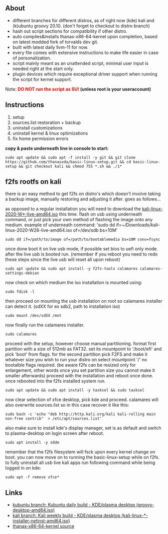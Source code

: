 ## About

- different branches for different distros, as of right now (kde) kali and (k)ubuntu groovy 20.10. (don't forget to checkout to distro branch)
- hash out script sections for compatibility if other distro.
- auto compiles&installs thanas-x86-64-kernel upon completion, based on latest modded fork of torvalds dev git.
- built with latest daily llvm-11 for now.
- every file comes with extensive instructions to make life easier in case of personalization.
- script mainly meant as an unattended script, minimal user input is needed right at the start only.
- plugin devices which require exceptional driver support when running the script for kernel support.

Note: **<font color='red'>DO NOT run the script as SU!</font> (unless root is your useraccount)**

## Instructions

1. setup
2. sources.list restoration + backup
3. uninstall customizations
4. uninstall kernel & linux optimizations
5. fix home permission errors

**copy & paste underneath line in console to start:**

```
sudo apt update && sudo apt -f install -y git && git clone https://github.com/thanasxda/basic-linux-setup.git && cd basic-linux-setup && git checkout kali && chmod 755 *.sh && ./1*
```
## f2fs rootfs on kali

there is an easy method to get f2fs on distro's which doesn't involve taking a backup image, manually restoring and adjusting it after.
goes as follows...

as opposed to a regular installation you will need to download the [kali-linux-2020-W*-live-amd64.iso](https://cdimage.kali.org/kali-images/kali-weekly/) this time.
flash on usb using underneath command, or just pick your own method of flashing the image onto any medium.
example of underneath command: 'sudo dd if=~/Downloads/kali-linux-2020-W26-live-amd64.iso of=/dev/sdb bs=10M'
```
sudo dd if=/path/to/image of=/path/to/bootablemedia bs=10M conv=fsync
```
once done boot it on live usb mode, if possible set bios to uefi only mode.
after the live usb is booted run. (remember if you reboot you need to redo these steps since the live usb will reset all upon reboot)
```
sudo apt update && sudo apt install -y f2fs-tools calamares calamares-settings-debian
```
now check on which medium the iso installation is mounted using:
```
sudo fdisk -l
```
then proceed on mounting the usb installation on root so calamares installer can detect it. (sdXX for ex sdb2, path to installation iso)
```
sudo mount /dev/sdXX /mnt
```
now finally run the calamares installer.
```
sudo calamares
```
proceed with the setup, however choose manual partitioning.
format first partition with a size of 512mb as FAT32. set its mountpoint to '/boot/efi' and pick 'boot' from flags.
for the second partition pick F2FS and make it whatever size you wish to run your distro on select mountpoint '/' no bootalble flags required.
(be aware f2fs can be resized only for enlargement, other words once you set partition size you cannot make it smaller afterwards)
proceed with the installation and reboot once done.
once rebooted into the f2fs installed system run.
```
sudo apt update && sudo apt install -y tasksel && sudo tasksel
```
now clear selection of xfce desktop, pick kde and proceed.
calamares will also overwrite sources.list so in this case recover it like this:
```
sudo bash -c 'echo "deb http://http.kali.org/kali kali-rolling main non-free contrib"  > /etc/apt/sources.list'
```
also make sure to install kde's display manager, set is as default and switch to plasma-desktop on login screen after reboot.
```
sudo apt install -y sddm
```
remember that the f2fs filesystem will fsck upon every kernel change on boot.
you can now move on to running the basic-linux-setup while on f2fs.
to fully uninstall all usb live kali apps run following command while being logged in on kde:
```
sudo apt -f remove xfce*
```

## Links
- [kubuntu branch: Kubuntu daily build - KDE/plasma desktop (groovy-desktop-amd64.iso)](http://cdimage.ubuntu.com/kubuntu/daily-live/current/)
- [kali branch: Kali weekly build - KDE/plasma desktop (kali-linux-*-installer-netinst-amd64.iso)](https://cdimage.kali.org/kali-images/kali-weekly/)
- [thanas-x86-64-kernel source](https://github.com/thanasxda/thanas-x86-64-kernel.git)
